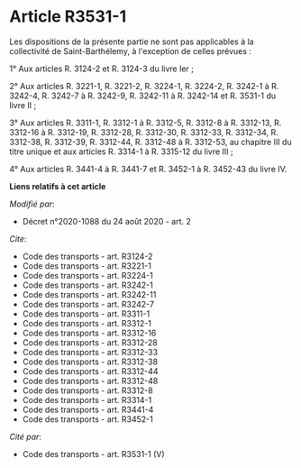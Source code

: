 # Article R3531-1

Les dispositions de la présente partie ne sont pas applicables à la collectivité de Saint-Barthélemy, à l'exception de celles
prévues :

1° Aux articles R. 3124-2 et R. 3124-3 du livre Ier ;

2° Aux articles R. 3221-1, R. 3221-2, R. 3224-1, R. 3224-2, R. 3242-1 à R. 3242-4, R. 3242-7 à R. 3242-9, R. 3242-11 à R.
3242-14 et R. 3531-1 du livre II ;

3° Aux articles R. 3311-1, R. 3312-1 à R. 3312-5, R. 3312-8 à R. 3312-13, R. 3312-16 à R. 3312-19, R. 3312-28, R. 3312-30, R.
3312-33, R. 3312-34, R. 3312-38, R. 3312-39, R. 3312-44, R. 3312-48 à R. 3312-53,  au chapitre III du titre unique et aux
articles R. 3314-1 à R. 3315-12 du livre III ;

4° Aux articles R. 3441-4 à R. 3441-7 et R. 3452-1 à R. 3452-43 du livre IV.

**Liens relatifs à cet article**

_Modifié par_:

  - Décret n°2020-1088 du 24 août 2020 - art. 2

_Cite_:

  - Code des transports - art. R3124-2
  - Code des transports - art. R3221-1
  - Code des transports - art. R3224-1
  - Code des transports - art. R3242-1
  - Code des transports - art. R3242-11
  - Code des transports - art. R3242-7
  - Code des transports - art. R3311-1
  - Code des transports - art. R3312-1
  - Code des transports - art. R3312-16
  - Code des transports - art. R3312-28
  - Code des transports - art. R3312-33
  - Code des transports - art. R3312-38
  - Code des transports - art. R3312-44
  - Code des transports - art. R3312-48
  - Code des transports - art. R3312-8
  - Code des transports - art. R3314-1
  - Code des transports - art. R3441-4
  - Code des transports - art. R3452-1

_Cité par_:

  - Code des transports - art. R3531-1 (V)
